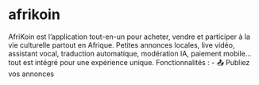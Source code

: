 # afrikoin
AfriKoin est l’application tout-en-un pour acheter, vendre et participer à la vie culturelle partout en Afrique. Petites annonces locales, live vidéo, assistant vocal, traduction automatique, modération IA, paiement mobile… tout est intégré pour une expérience unique.  Fonctionnalités : - 📤 Publiez vos annonces 
